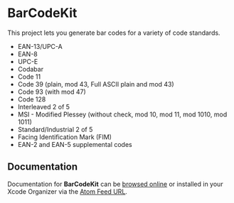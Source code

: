 BarCodeKit
==========

This project lets you generate bar codes for a variety of code standards.

- EAN-13/UPC-A
- EAN-8
- UPC-E
- Codabar
- Code 11
- Code 39 (plain, mod 43, Full ASCII plain and mod 43)
- Code 93 (with mod 47)
- Code 128
- Interleaved 2 of 5
- MSI - Modified Plessey (without check, mod 10, mod 11, mod 1010, mod 1011)
- Standard/Industrial 2 of 5
- Facing Identification Mark (FIM)
- EAN-2 and EAN-5 supplemental codes

Documentation
-------------

Documentation for **BarCodeKit** can be [browsed online](https://docs.cocoanetics.com/BarCodeKit) or installed in your Xcode Organizer via the [Atom Feed URL](https://docs.cocoanetics.com/BarCodeKit/BarCodeKit.atom).